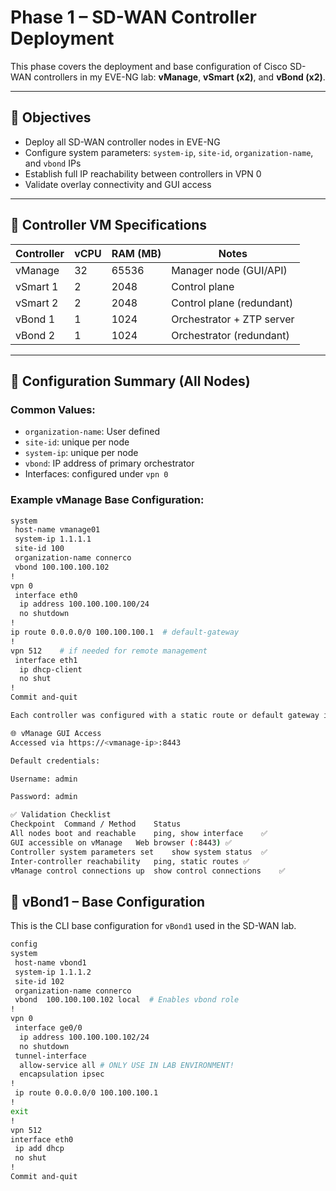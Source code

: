 # Phase 1 – SD-WAN Controller Deployment

This phase covers the deployment and base configuration of Cisco SD-WAN controllers in my EVE-NG lab: **vManage**, **vSmart (x2)**, and **vBond (x2)**.

---

## 🎯 Objectives

- Deploy all SD-WAN controller nodes in EVE-NG
- Configure system parameters: `system-ip`, `site-id`, `organization-name`, and `vbond` IPs
- Establish full IP reachability between controllers in VPN 0
- Validate overlay connectivity and GUI access

---

## 🧱 Controller VM Specifications

| Controller | vCPU | RAM (MB) | Notes |
|------------|------|----------|-------|
| vManage    | 32   | 65536    | Manager node (GUI/API)
| vSmart 1   | 2    | 2048     | Control plane
| vSmart 2   | 2    | 2048     | Control plane (redundant)
| vBond 1    | 1    | 1024     | Orchestrator + ZTP server
| vBond 2    | 1    | 1024     | Orchestrator (redundant)

---

## 🔧 Configuration Summary (All Nodes)

### Common Values:
- `organization-name`: User defined
- `site-id`: unique per node
- `system-ip`: unique per node
- `vbond`: IP address of primary orchestrator
- Interfaces: configured under `vpn 0`

### Example vManage Base Configuration:
```bash
system
 host-name vmanage01
 system-ip 1.1.1.1
 site-id 100
 organization-name connerco
 vbond 100.100.100.102
!
vpn 0
 interface eth0
  ip address 100.100.100.100/24
  no shutdown
!
ip route 0.0.0.0/0 100.100.100.1  # default-gateway
!
vpn 512    # if needed for remote management
 interface eth1
  ip dhcp-client
  no shut
!
Commit and-quit

Each controller was configured with a static route or default gateway in VPN 0 to ensure full reachability between all nodes.

🌐 vManage GUI Access
Accessed via https://<vmanage-ip>:8443

Default credentials:

Username: admin

Password: admin

✅ Validation Checklist
Checkpoint	Command / Method	Status
All nodes boot and reachable	ping, show interface	✅
GUI accessible on vManage	Web browser (:8443)	✅
Controller system parameters set	show system status	✅
Inter-controller reachability	ping, static routes	✅
vManage control connections up	show control connections	✅
```

## 🔧 vBond1 – Base Configuration

This is the CLI base configuration for `vBond1` used in the SD-WAN lab.

```bash
config
system
 host-name vbond1
 system-ip 1.1.1.2
 site-id 102
 organization-name connerco
 vbond  100.100.100.102 local  # Enables vbond role
!
vpn 0
 interface ge0/0
  ip address 100.100.100.102/24
  no shutdown
 tunnel-interface
  allow-service all # ONLY USE IN LAB ENVIRONMENT!
  encapsulation ipsec
!
 ip route 0.0.0.0/0 100.100.100.1
!
exit
!
vpn 512
interface eth0
 ip add dhcp
 no shut
!
Commit and-quit
